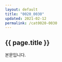 ```yaml
---
layout: default
title: "0020_0030"
updated: 2021-02-12
permalink: /cat0020-0030
---
```


## {{ page.title }}

본문입니다.
